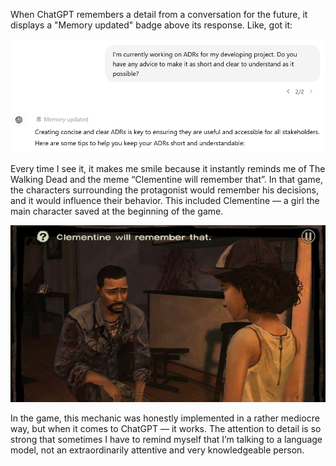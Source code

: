 ﻿When ChatGPT remembers a detail from a conversation for the future, it displays a "Memory updated" badge above its response. Like, got it:

![Memory updated](memory-updated.jpg)

Every time I see it, it makes me smile because it instantly reminds me of The Walking Dead and the meme “Clementine will remember that”. In that game, the characters surrounding the protagonist would remember his decisions, and it would influence their behavior. This included Clementine — a girl the main character saved at the beginning of the game.

![Clementine will remember that](remember.jpeg)

In the game, this mechanic was honestly implemented in a rather mediocre way, but when it comes to ChatGPT — it works. The attention to detail is so strong that sometimes I have to remind myself that I’m talking to a language model, not an extraordinarily attentive and very knowledgeable person.